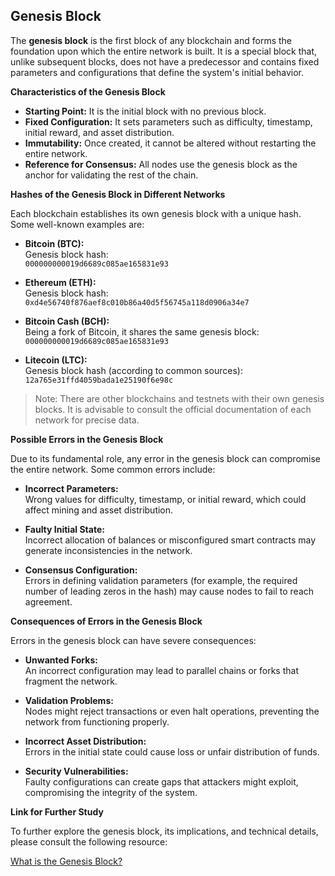 ## **Genesis Block**

The **genesis block** is the first block of any blockchain and forms the foundation upon which the entire network is built. It is a special block that, unlike subsequent blocks, does not have a predecessor and contains fixed parameters and configurations that define the system's initial behavior.

**Characteristics of the Genesis Block**

- **Starting Point:** It is the initial block with no previous block.
- **Fixed Configuration:** It sets parameters such as difficulty, timestamp, initial reward, and asset distribution.
- **Immutability:** Once created, it cannot be altered without restarting the entire network.
- **Reference for Consensus:** All nodes use the genesis block as the anchor for validating the rest of the chain.

**Hashes of the Genesis Block in Different Networks**

Each blockchain establishes its own genesis block with a unique hash. Some well-known examples are:

- **Bitcoin (BTC):**  
  Genesis block hash:  
  `000000000019d6689c085ae165831e93`

- **Ethereum (ETH):**  
  Genesis block hash:  
  `0xd4e56740f876aef8c010b86a40d5f56745a118d0906a34e7`

- **Bitcoin Cash (BCH):**  
  Being a fork of Bitcoin, it shares the same genesis block:  
  `000000000019d6689c085ae165831e93`

- **Litecoin (LTC):**  
  Genesis block hash (according to common sources):  
  `12a765e31ffd4059bada1e25190f6e98c`

> Note: There are other blockchains and testnets with their own genesis blocks. It is advisable to consult the official documentation of each network for precise data.

**Possible Errors in the Genesis Block**

Due to its fundamental role, any error in the genesis block can compromise the entire network. Some common errors include:

- **Incorrect Parameters:**  
  Wrong values for difficulty, timestamp, or initial reward, which could affect mining and asset distribution.

- **Faulty Initial State:**  
  Incorrect allocation of balances or misconfigured smart contracts may generate inconsistencies in the network.

- **Consensus Configuration:**  
  Errors in defining validation parameters (for example, the required number of leading zeros in the hash) may cause nodes to fail to reach agreement.

**Consequences of Errors in the Genesis Block**

Errors in the genesis block can have severe consequences:

- **Unwanted Forks:**  
  An incorrect configuration may lead to parallel chains or forks that fragment the network.

- **Validation Problems:**  
  Nodes might reject transactions or even halt operations, preventing the network from functioning properly.

- **Incorrect Asset Distribution:**  
  Errors in the initial state could cause loss or unfair distribution of funds.

- **Security Vulnerabilities:**  
  Faulty configurations can create gaps that attackers might exploit, compromising the integrity of the system.

**Link for Further Study**

To further explore the genesis block, its implications, and technical details, please consult the following resource:

[What is the Genesis Block?](https://academy.bit2me.com/que-es-bloque-genesis/)

